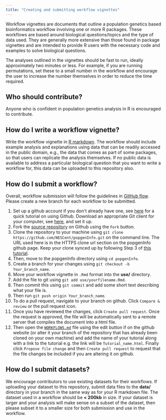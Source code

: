 ```yaml
---
title: "Creating and submitting workflow vignettes"
---
```


Workflow vignettes are documents that outline a population genetics based bioinformatics workflow involving one or more R packages. These workflows are based around biological questions/topics and the type of data used. They are generally more extensive than those found in package vignettes and are intended to provide R users with the necessary code and examples to solve biological questions. 

The analyses outlined in the vignettes should be fast to run, ideally approximately two minutes or less. For example, if you are running permutations, set these to a small number in the workflow and encourage the user to increase the number themselves in order to reduce the time required. 

## Who should contribute?

Anyone who is confident in population genetics analysis in R is encouraged to contribute.

## How do I write a workflow vignette?

Write the workflow vignette in [R markdown](http://rmarkdown.rstudio.com/). The workflow should include example analysis and explanations using data that can be readily accessed in the public domain, e.g., the data that comes as part of some packages, so that users can replicate the analysis themselves. If no public data is available to address a particular biological question that you want to write a workflow for, this data can be uploaded to this repository also.

## How do I submit a workflow?

Overall, workflow submission will follow the guidelines in [GitHub flow](https://guides.github.com/introduction/flow/index.html). Please create a new branch for each workflow to be submitted.

1. Set up a github account if you don't already have one, see [here](https://guides.github.com/activities/hello-world/) for a quick tutorial on using Github. Download an appropriate Git client for your computer, see [here](https://help.github.com/articles/set-up-git/), and set it up.
2. Fork the [source repository](http://github.com/NESCent/popgenInfo) on Github using the `Fork` button. 
3. Clone the repository to your machine using `git clone https://github.com/NESCent/popgenInfo.git` on the command line. The URL used here is in the HTTPS clone url section on the popgenInfo github page. Keep your clone synced up by following Step 3 of [this tutorial](https://help.github.com/articles/fork-a-repo/). 
4. Then, move to the popgenInfo directory using `cd popgenInfo`.
5. Create a branch for your changes using `git checkout -b Your_branch_name`.
6. Move your workflow vignette in `.Rmd` format into the **use/** directory.
8. Add the file to git using `git add use/yourfilename.Rmd`.
9. Then commit this using `git commit` and add some short text describing what your file is.
10. Then run `git push origin Your_branch_name`.
11. To do a pull request, navigate to your branch on github. Click `Compare & review` or the pull request icon.
12. Once you have reviewed the changes, click `Create pull request`. Once the request is approved, the file will be automatically sent to a remote server that compiles the document into a html file.
13. Then open the [`WORKFLOWS.md`](https://github.com/nescent/popgenInfo/WORKFLOWS.md) file using the edit button if on the github website (or alter it your branch of the repository that has already been cloned on your own machine) and add the name of your tutorial along with a link to the tutorial e.g. the link will be `Tutorial_name.html`. Finally click `Propose file change` and then `Create pull request` to request that the file changes be included if you are altering it on github.

## How do I submit datasets?

We encourage contributors to use existing datasets for their workflows. If uploading your dataset to this repository, submit data files to the **data/** directory in your branch in the same way as for your R markdown file. The dataset used in a workflow should be **< 200kb** in size. If your dataset is larger and your analysis will make sense on a subset of the dataset, then please subset it to a smaller size for both submission and use in the workflow. 
